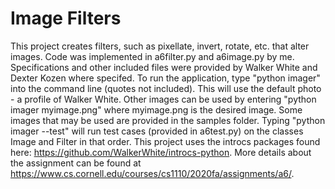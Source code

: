 # Image Filters
This project creates filters, such as pixellate, invert, rotate, etc. that alter images. 
Code was implemented in a6filter.py and a6image.py by me. Specifications and other included files were provided by Walker White and Dexter Kozen where specifed. 
To run the application, type "python imager" into the command line (quotes not included). This will use the default photo - a profile of Walker White.
Other images can be used by entering "python imager myimage.png" where myimage.png is the desired image. Some images that may be used are provided in the samples folder.
Typing "python imager --test" will run test cases (provided in a6test.py) on the classes Image and Filter in that order.
This project uses the introcs packages found here: https://github.com/WalkerWhite/introcs-python. 
More details about the assignment can be found at https://www.cs.cornell.edu/courses/cs1110/2020fa/assignments/a6/.
